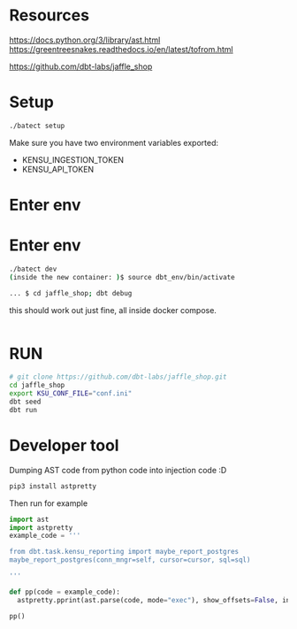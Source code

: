 
# Resources
https://docs.python.org/3/library/ast.html
https://greentreesnakes.readthedocs.io/en/latest/tofrom.html


https://github.com/dbt-labs/jaffle_shop


# Setup 

```bash
./batect setup
```

Make sure you have two environment variables exported:
- KENSU_INGESTION_TOKEN
- KENSU_API_TOKEN

# Enter env



# Enter env
```bash
./batect dev
(inside the new container: )$ source dbt_env/bin/activate

... $ cd jaffle_shop; dbt debug
```
this should work out just fine, all inside docker compose.

```

```

 
# RUN

```bash
# git clone https://github.com/dbt-labs/jaffle_shop.git
cd jaffle_shop
export KSU_CONF_FILE="conf.ini"
dbt seed
dbt run
```

# Developer tool
Dumping AST code from python code into injection code :D

```bash
pip3 install astpretty
```

Then run for example
```python
import ast
import astpretty
example_code = '''

from dbt.task.kensu_reporting import maybe_report_postgres
maybe_report_postgres(conn_mngr=self, cursor=cursor, sql=sql)

'''

def pp(code = example_code):
  astpretty.pprint(ast.parse(code, mode="exec"), show_offsets=False, indent='  ')

pp()
```

